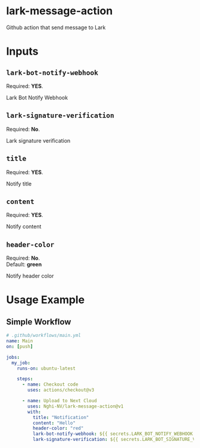 
# lark-message-action
Github action that send message to Lark

# Inputs

## ``lark-bot-notify-webhook``
Required: **YES**.  

Lark Bot Notify Webhook

## ``lark-signature-verification``
Required: **No**.  

Lark signature verification

## ``title``
Required: **YES**.  

Notify title

## ``content``
Required: **YES**.  

Notify content

## ``header-color``
Required: **No**.  
Default: **green**

Notify header color


# Usage Example

## Simple Workflow

```yaml
# .github/workflows/main.yml
name: Main
on: [push]

jobs:
  my_job:
    runs-on: ubuntu-latest

    steps:
      - name: Checkout code
        uses: actions/checkout@v3

      - name: Upload to Next Cloud
        uses: Nghi-NV/lark-message-action@v1
        with:
          title: "Notification"
          content: "Hello"
          header-color: "red"
          lark-bot-notify-webhook: ${{ secrets.LARK_BOT_NOTIFY_WEBHOOK }}
          lark-signature-verification: ${{ secrets.LARK_BOT_SIGNATURE_VERIFICATION }}
          
```
